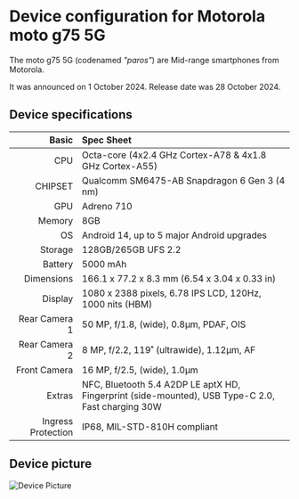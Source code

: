 # Device configuration for Motorola moto g75 5G
The moto g75 5G (codenamed _"paros"_) are Mid-range smartphones from Motorola.

It was announced on 1 October 2024. Release date was 28 October 2024.

## Device specifications

Basic   | Spec Sheet
-------:|:-------------------------
CPU     | Octa-core (4x2.4 GHz Cortex-A78 & 4x1.8 GHz Cortex-A55)
CHIPSET | Qualcomm SM6475-AB Snapdragon 6 Gen 3 (4 nm)
GPU     | Adreno 710
Memory  | 8GB
OS | Android 14, up to 5 major Android upgrades
Storage | 128GB/265GB UFS 2.2
Battery | 5000 mAh
Dimensions | 166.1 x 77.2 x 8.3 mm (6.54 x 3.04 x 0.33 in)
Display | 1080 x 2388 pixels, 6.78 IPS LCD, 120Hz, 1000 nits (HBM)
Rear Camera 1 | 50 MP, f/1.8, (wide), 0.8µm, PDAF, OIS
Rear Camera 2 | 8 MP, f/2.2, 119˚ (ultrawide), 1.12µm, AF
Front Camera | 16 MP, f/2.5, (wide), 1.0µm
Extras | NFC, Bluetooth 5.4 A2DP LE aptX HD, Fingerprint (side-mounted), USB Type-C 2.0, Fast charging 30W
Ingress Protection | IP68, MIL-STD-810H compliant

## Device picture

![Device Picture](https://fdn2.gsmarena.com/vv/pics/motorola/motorola-moto-g75-1.jpg)
